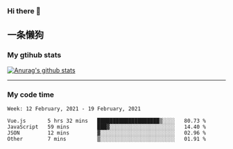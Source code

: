 ### Hi there 👋

## 一条懒狗
<!--
**kiss-me-quickly/kiss-me-quickly** is a ✨ _special_ ✨ repository because its `README.md` (this file) appears on your GitHub profile.

Here are some ideas to get you started:

- 🔭 I’m currently working on ...
- 🌱 I’m currently learning ...
- 👯 I’m looking to collaborate on ...
- 🤔 I’m looking for help with ...
- 💬 Ask me about ...
- 📫 How to reach me: ...
- 😄 Pronouns: ...
- ⚡ Fun fact: ...
-->


### My gtihub stats

[![Anurag's github stats](https://github-readme-stats.vercel.app/api?username=kiss-me-quickly)](https://github.com/anuraghazra/github-readme-stats)

***

### My code time

<!--START_SECTION:waka-->
```text
Week: 12 February, 2021 - 19 February, 2021

Vue.js       5 hrs 32 mins   ████████████████████▒░░░░   80.73 % 
JavaScript   59 mins         ███▓░░░░░░░░░░░░░░░░░░░░░   14.40 % 
JSON         12 mins         ▓░░░░░░░░░░░░░░░░░░░░░░░░   02.96 % 
Other        7 mins          ▒░░░░░░░░░░░░░░░░░░░░░░░░   01.91 % 
```
<!--END_SECTION:waka-->
